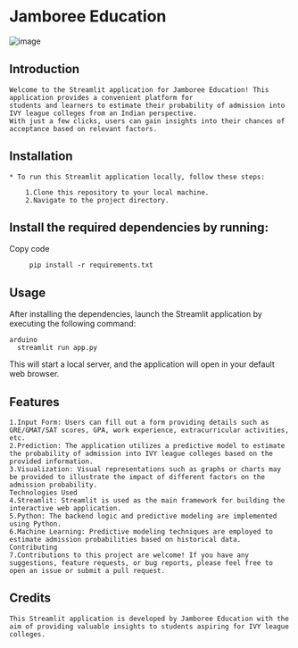 # Jamboree Education
![image](https://github.com/nayana142/Uni_chance_of_admit/assets/120770261/813f6303-c7d6-4bc4-8e06-4ffca41c9a4d)

## Introduction
    Welcome to the Streamlit application for Jamboree Education! This application provides a convenient platform for 
    students and learners to estimate their probability of admission into IVY league colleges from an Indian perspective.
    With just a few clicks, users can gain insights into their chances of acceptance based on relevant factors.

## Installation
    * To run this Streamlit application locally, follow these steps:

        1.Clone this repository to your local machine.
        2.Navigate to the project directory.
## Install the required dependencies by running:
   Copy code
        
         pip install -r requirements.txt
## Usage
   After installing the dependencies, launch the Streamlit application by executing the following command:
   
    arduino
      streamlit run app.py
This will start a local server, and the application will open in your default web browser.

## Features
    1.Input Form: Users can fill out a form providing details such as GRE/GMAT/SAT scores, GPA, work experience, extracurricular activities, etc.
    2.Prediction: The application utilizes a predictive model to estimate the probability of admission into IVY league colleges based on the provided information.
    3.Visualization: Visual representations such as graphs or charts may be provided to illustrate the impact of different factors on the admission probability.
    Technologies Used
    4.Streamlit: Streamlit is used as the main framework for building the interactive web application.
    5.Python: The backend logic and predictive modeling are implemented using Python.
    6.Machine Learning: Predictive modeling techniques are employed to estimate admission probabilities based on historical data.
    Contributing
    7.Contributions to this project are welcome! If you have any suggestions, feature requests, or bug reports, please feel free to open an issue or submit a pull request.

## Credits
    This Streamlit application is developed by Jamboree Education with the aim of providing valuable insights to students aspiring for IVY league colleges.

